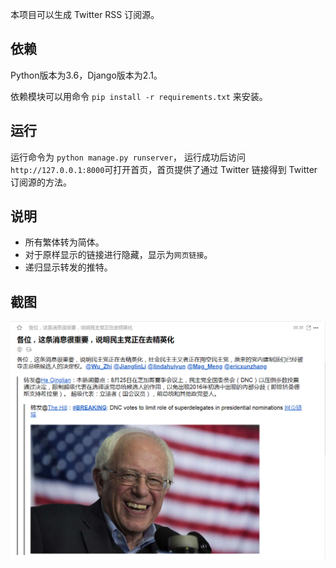 
本项目可以生成 Twitter RSS 订阅源。

## 依赖

Python版本为3.6，Django版本为2.1。

依赖模块可以用命令 `pip install -r requirements.txt` 来安装。

## 运行

运行命令为 `python manage.py runserver`， 运行成功后访问 `http://127.0.0.1:8000`可打开首页，首页提供了通过 Twitter 链接得到 Twitter 订阅源的方法。


## 说明

- 所有繁体转为简体。
- 对于原样显示的链接进行隐藏，显示为`网页链接`。
- 递归显示转发的推特。

## 截图

![](static/images/图片显示.png)

